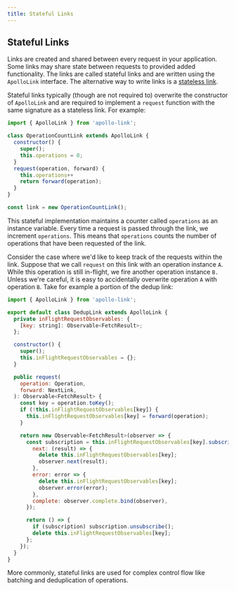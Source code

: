 ```yaml
---
title: Stateful Links
---
```


<h2 id="stateful">Stateful Links</h2>

Links are created and shared between every request in your application. Some links may share state between requests to provided added functionality. The links are called stateful links and are written using the `ApolloLink` interface. The alternative way to write links is a [stateless link](./stateless.html).

Stateful links typically (though are not required to) overwrite the constructor of `ApolloLink` and are required to implement a `request` function with the same signature as a stateless link. For example:

```js
import { ApolloLink } from 'apollo-link';

class OperationCountLink extends ApolloLink {
  constructor() {
    super();
    this.operations = 0;
  }
  request(operation, forward) {
    this.operations++
    return forward(operation);
  }
}

const link = new OperationCountLink();
```

This stateful implementation maintains a counter called `operations` as an instance variable. Every time a request is passed through the link, we increment `operations`. This means that `operations` counts the number of operations that have been requested of the link.

Consider the case where we'd like to keep track of the requests within the link. Suppose that we call `request` on this link with an operation instance `A`. While this operation is still in-flight, we fire another operation instance `B.` Unless we're careful, it is easy to accidentally overwrite operation `A` with operation `B`. Take for example a portion of the dedup link:

```js
import { ApolloLink } from 'apollo-link';

export default class DedupLink extends ApolloLink {
  private inFlightRequestObservables: {
    [key: string]: Observable<FetchResult>;
  };

  constructor() {
    super();
    this.inFlightRequestObservables = {};
  }

  public request(
    operation: Operation,
    forward: NextLink,
  ): Observable<FetchResult> {
    const key = operation.toKey();
    if (!this.inFlightRequestObservables[key]) {
      this.inFlightRequestObservables[key] = forward(operation);
    }

    return new Observable<FetchResult>(observer => {
      const subscription = this.inFlightRequestObservables[key].subscribe({
        next: (result) => {
          delete this.inFlightRequestObservables[key];
          observer.next(result);
        },
        error: error => {
          delete this.inFlightRequestObservables[key];
          observer.error(error);
        },
        complete: observer.complete.bind(observer),
      });

      return () => {
        if (subscription) subscription.unsubscribe();
        delete this.inFlightRequestObservables[key];
      };
    });
  }
}


```

More commonly, stateful links are used for complex control flow like batching and deduplication of operations.
